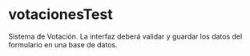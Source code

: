 # votacionesTest
Sistema de Votación. La interfaz deberá validar y guardar los datos del formulario en una base de datos. 
